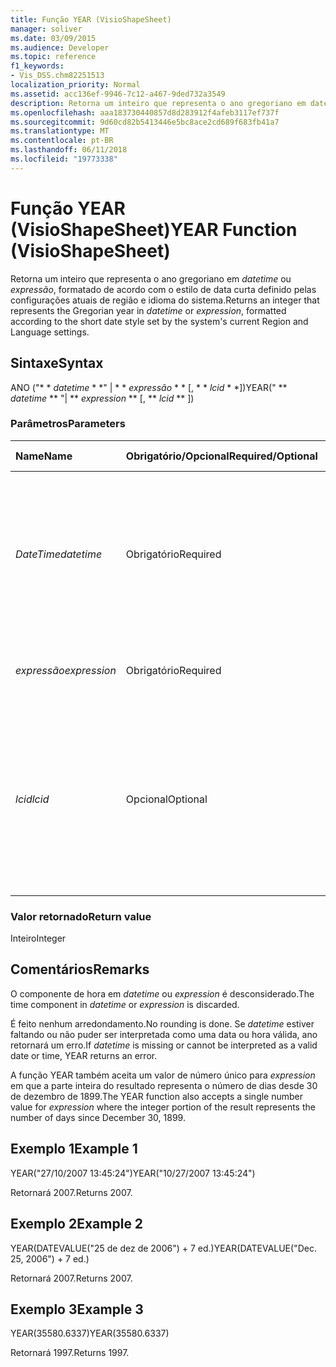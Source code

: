 ```yaml
---
title: Função YEAR (VisioShapeSheet)
manager: soliver
ms.date: 03/09/2015
ms.audience: Developer
ms.topic: reference
f1_keywords:
- Vis_DSS.chm82251513
localization_priority: Normal
ms.assetid: acc136ef-9946-7c12-a467-9ded732a3549
description: Retorna um inteiro que representa o ano gregoriano em datetime ou expression, formatado de acordo com o estilo de data curta definido pelas configurações atuais de região e idioma do sistema.
ms.openlocfilehash: aaa183730440857d8d283912f4afeb3117ef737f
ms.sourcegitcommit: 9d60cd82b5413446e5bc8ace2cd689f683fb41a7
ms.translationtype: MT
ms.contentlocale: pt-BR
ms.lasthandoff: 06/11/2018
ms.locfileid: "19773338"
---
```

# <a name="year-function-visioshapesheet"></a><span data-ttu-id="d349a-103">Função YEAR (VisioShapeSheet)</span><span class="sxs-lookup"><span data-stu-id="d349a-103">YEAR Function (VisioShapeSheet)</span></span>

<span data-ttu-id="d349a-104">Retorna um inteiro que representa o ano gregoriano em _datetime_ ou _expressão_, formatado de acordo com o estilo de data curta definido pelas configurações atuais de região e idioma do sistema.</span><span class="sxs-lookup"><span data-stu-id="d349a-104">Returns an integer that represents the Gregorian year in  _datetime_ or  _expression_, formatted according to the short date style set by the system's current Region and Language settings.</span></span>
  
## <a name="syntax"></a><span data-ttu-id="d349a-105">Sintaxe</span><span class="sxs-lookup"><span data-stu-id="d349a-105">Syntax</span></span>

<span data-ttu-id="d349a-106">ANO ("* * *datetime* * *" | * * *expressão* * * [, * * *lcid* * *])</span><span class="sxs-lookup"><span data-stu-id="d349a-106">YEAR(" ** *datetime* ** "| ** *expression* ** [, ** *lcid* ** ])</span></span> 
  
### <a name="parameters"></a><span data-ttu-id="d349a-107">Parâmetros</span><span class="sxs-lookup"><span data-stu-id="d349a-107">Parameters</span></span>

|<span data-ttu-id="d349a-108">**Name**</span><span class="sxs-lookup"><span data-stu-id="d349a-108">**Name**</span></span>|<span data-ttu-id="d349a-109">**Obrigatório/Opcional**</span><span class="sxs-lookup"><span data-stu-id="d349a-109">**Required/Optional**</span></span>|<span data-ttu-id="d349a-110">**Tipo de dados**</span><span class="sxs-lookup"><span data-stu-id="d349a-110">**Data Type**</span></span>|<span data-ttu-id="d349a-111">**Descrição**</span><span class="sxs-lookup"><span data-stu-id="d349a-111">**Description**</span></span>|
|:-----|:-----|:-----|:-----|
| <span data-ttu-id="d349a-112">_DateTime_</span><span class="sxs-lookup"><span data-stu-id="d349a-112">_datetime_</span></span> <br/> |<span data-ttu-id="d349a-113">Obrigatório</span><span class="sxs-lookup"><span data-stu-id="d349a-113">Required</span></span>  <br/> |<span data-ttu-id="d349a-114">**String**</span><span class="sxs-lookup"><span data-stu-id="d349a-114">**String**</span></span> <br/> | <span data-ttu-id="d349a-115">Qualquer cadeia de caracteres comumente reconhecida como uma data e hora ou uma referência a uma célula que contém data e hora.</span><span class="sxs-lookup"><span data-stu-id="d349a-115">Any string commonly recognized as a date and time or a reference to a cell containing a date and time.</span></span>  <br/> |
| <span data-ttu-id="d349a-116">_expressão_</span><span class="sxs-lookup"><span data-stu-id="d349a-116">_expression_</span></span> <br/> |<span data-ttu-id="d349a-117">Obrigatório</span><span class="sxs-lookup"><span data-stu-id="d349a-117">Required</span></span>  <br/> |<span data-ttu-id="d349a-118">**Varia**</span><span class="sxs-lookup"><span data-stu-id="d349a-118">**Varies**</span></span> <br/> |<span data-ttu-id="d349a-119">Qualquer expressão que gere data e hora.</span><span class="sxs-lookup"><span data-stu-id="d349a-119">Any expression that yields a date and time.</span></span>  <br/> |
| <span data-ttu-id="d349a-120">_lcid_</span><span class="sxs-lookup"><span data-stu-id="d349a-120">_lcid_</span></span> <br/> |<span data-ttu-id="d349a-121">Opcional</span><span class="sxs-lookup"><span data-stu-id="d349a-121">Optional</span></span>  <br/> |<span data-ttu-id="d349a-122">**Numérico**</span><span class="sxs-lookup"><span data-stu-id="d349a-122">**Numeric**</span></span> <br/> |<span data-ttu-id="d349a-p101">O identificador de local a ser utilizado na avaliação de uma data e hora não locais. O identificador de local é um número descrito nos arquivos de cabeçalho do sistema.</span><span class="sxs-lookup"><span data-stu-id="d349a-p101">The locale identifier to be used in evaluating a nonlocal datetime. The locale identifier is a number described in the system header files.</span></span>  <br/> |
   
### <a name="return-value"></a><span data-ttu-id="d349a-125">Valor retornado</span><span class="sxs-lookup"><span data-stu-id="d349a-125">Return value</span></span>

<span data-ttu-id="d349a-126">Inteiro</span><span class="sxs-lookup"><span data-stu-id="d349a-126">Integer</span></span>
  
## <a name="remarks"></a><span data-ttu-id="d349a-127">Comentários</span><span class="sxs-lookup"><span data-stu-id="d349a-127">Remarks</span></span>

<span data-ttu-id="d349a-128">O componente de hora em _datetime_ ou _expression_ é desconsiderado.</span><span class="sxs-lookup"><span data-stu-id="d349a-128">The time component in  _datetime_ or  _expression_ is discarded.</span></span> 
  
<span data-ttu-id="d349a-129">É feito nenhum arredondamento.</span><span class="sxs-lookup"><span data-stu-id="d349a-129">No rounding is done.</span></span> <span data-ttu-id="d349a-130">Se _datetime_ estiver faltando ou não puder ser interpretada como uma data ou hora válida, ano retornará um erro.</span><span class="sxs-lookup"><span data-stu-id="d349a-130">If  _datetime_ is missing or cannot be interpreted as a valid date or time, YEAR returns an error.</span></span> 
  
<span data-ttu-id="d349a-131">A função YEAR também aceita um valor de número único para _expression_ em que a parte inteira do resultado representa o número de dias desde 30 de dezembro de 1899.</span><span class="sxs-lookup"><span data-stu-id="d349a-131">The YEAR function also accepts a single number value for  _expression_ where the integer portion of the result represents the number of days since December 30, 1899.</span></span> 
  
## <a name="example-1"></a><span data-ttu-id="d349a-132">Exemplo 1</span><span class="sxs-lookup"><span data-stu-id="d349a-132">Example 1</span></span>

<span data-ttu-id="d349a-133">YEAR("27/10/2007 13:45:24")</span><span class="sxs-lookup"><span data-stu-id="d349a-133">YEAR("10/27/2007 13:45:24")</span></span>
  
<span data-ttu-id="d349a-134">Retornará 2007.</span><span class="sxs-lookup"><span data-stu-id="d349a-134">Returns 2007.</span></span>
  
## <a name="example-2"></a><span data-ttu-id="d349a-135">Exemplo 2</span><span class="sxs-lookup"><span data-stu-id="d349a-135">Example 2</span></span>

<span data-ttu-id="d349a-136">YEAR(DATEVALUE("25 de dez de 2006") + 7 ed.)</span><span class="sxs-lookup"><span data-stu-id="d349a-136">YEAR(DATEVALUE("Dec. 25, 2006") + 7 ed.)</span></span>
  
<span data-ttu-id="d349a-137">Retornará 2007.</span><span class="sxs-lookup"><span data-stu-id="d349a-137">Returns 2007.</span></span>
  
## <a name="example-3"></a><span data-ttu-id="d349a-138">Exemplo 3</span><span class="sxs-lookup"><span data-stu-id="d349a-138">Example 3</span></span>

<span data-ttu-id="d349a-139">YEAR(35580.6337)</span><span class="sxs-lookup"><span data-stu-id="d349a-139">YEAR(35580.6337)</span></span>
  
<span data-ttu-id="d349a-140">Retornará 1997.</span><span class="sxs-lookup"><span data-stu-id="d349a-140">Returns 1997.</span></span>
  

